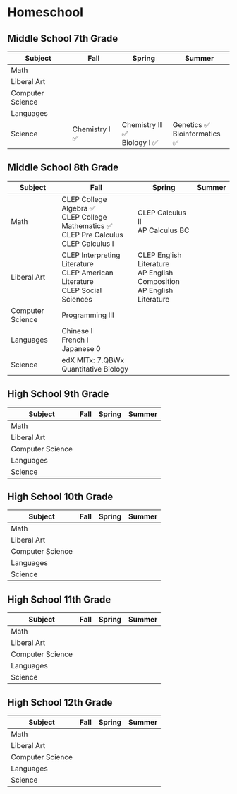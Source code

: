 # Homeschool

## Middle School 7th Grade

| Subject | Fall | Spring | Summer |
|---------|------|--------|--------|
| Math | | | |
| Liberal Art | | |
| Computer Science | | |
| Languages | | |
| Science | Chemistry I :white_check_mark: | Chemistry II :white_check_mark: <br> Biology I :white_check_mark: | Genetics :white_check_mark: <br> Bioinformatics :white_check_mark: |

## Middle School 8th Grade

| Subject | Fall | Spring | Summer |
|---------|------|--------|--------|
| Math | CLEP College Algebra :white_check_mark: <br> CLEP College Mathematics :white_check_mark: <br> CLEP Pre Calculus <br> CLEP Calculus I | CLEP Calculus II <br> AP Calculus BC|  |
| Liberal Art | CLEP Interpreting Literature <br> CLEP American Literature <br> CLEP Social Sciences| CLEP English Literature <br> AP English Composition <br> AP English Literature |
| Computer Science | Programming III | |
| Languages | Chinese I <br> French I <br> Japanese 0 | |
| Science | edX MITx: 7.QBWx Quantitative Biology | | |

## High School 9th Grade

| Subject | Fall | Spring | Summer |
|---------|------|--------|--------|
| Math | | | |
| Liberal Art | | |
| Computer Science | | |
| Languages | | |
| Science | | | |

## High School 10th Grade

| Subject | Fall | Spring | Summer |
|---------|------|--------|--------|
| Math | | | |
| Liberal Art | | |
| Computer Science | | |
| Languages | | |
| Science | | | |

## High School 11th Grade

| Subject | Fall | Spring | Summer |
|---------|------|--------|--------|
| Math | | | |
| Liberal Art | | |
| Computer Science | | |
| Languages | | |
| Science | | | |

## High School 12th Grade

| Subject | Fall | Spring | Summer |
|---------|------|--------|--------|
| Math | | | |
| Liberal Art | | |
| Computer Science | | |
| Languages | | |
| Science | | | |
